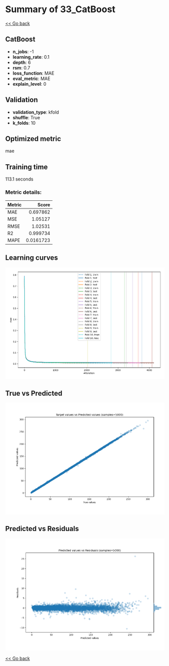 # Summary of 33_CatBoost

[<< Go back](../README.md)


## CatBoost
- **n_jobs**: -1
- **learning_rate**: 0.1
- **depth**: 6
- **rsm**: 0.7
- **loss_function**: MAE
- **eval_metric**: MAE
- **explain_level**: 0

## Validation
 - **validation_type**: kfold
 - **shuffle**: True
 - **k_folds**: 10

## Optimized metric
mae

## Training time

113.1 seconds

### Metric details:
| Metric   |     Score |
|:---------|----------:|
| MAE      | 0.697862  |
| MSE      | 1.05127   |
| RMSE     | 1.02531   |
| R2       | 0.999734  |
| MAPE     | 0.0161723 |



## Learning curves
![Learning curves](learning_curves.png)
## True vs Predicted

![True vs Predicted](true_vs_predicted.png)


## Predicted vs Residuals

![Predicted vs Residuals](predicted_vs_residuals.png)



[<< Go back](../README.md)

